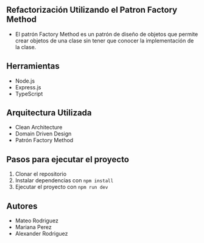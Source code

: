 ## Refactorización Utilizando el Patron Factory Method
- El patrón Factory Method es un patrón de diseño de objetos que permite crear objetos de una clase sin tener que conocer la implementación de la clase.


## Herramientas
- Node.js
- Express.js
- TypeScript

## Arquitectura Utilizada 
- Clean Architecture
- Domain Driven Design
- Patrón Factory Method

## Pasos para ejecutar el proyecto
1. Clonar el repositorio
2. Instalar dependencias con `npm install`
3. Ejecutar el proyecto con `npm run dev`

## Autores
- Mateo Rodriguez
- Mariana Perez
- Alexander Rodriguez

